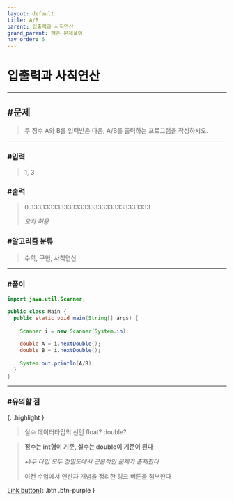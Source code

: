 ```yaml
---
layout: default
title: A/B
parent: 입출력과 사칙연산
grand_parent: 백준 문제풀이
nav_order: 6
---
```


# 입출력과 사칙연산

---

## #문제

> 두 정수 A와 B를 입력받은 다음, A/B를 출력하는 프로그램을 작성하시오.

---

### #입력

> 1, 3

### #출력

> 0.33333333333333333333333333333333
>
> _오차 허용_

### #알고리즘 분류

> 수학, 구현, 사칙연산

---

### #풀이

```java
import java.util.Scanner;

public class Main {
  public static void main(String[] args) {
		
    Scanner i = new Scanner(System.in);
	  
    double A = i.nextDouble();
    double B = i.nextDouble();
	  
    System.out.println(A/B);
  }
}
```

---

### #유의할 점

{: .highlight }
> 실수 데이터타입의 선언 float? double?

> **정수는 int형이 기준, 실수는 double이 기준이 된다**
>
> _+)두 타입 모두 정밀도에서 근본적인 문제가 존재한다_
>
> 이전 수업에서 연산자 개념을 정리한 링크 버튼을 첨부한다

[Link button](https://jgoo99.github.io/docs/programing.md/java.md/data_type/){: .btn .btn-purple }
